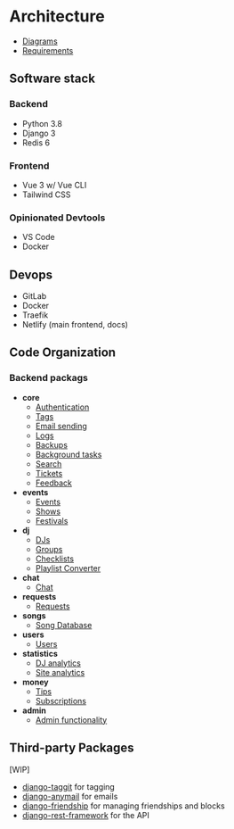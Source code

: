 # Architecture

- [Diagrams](./diagrams.md)
- [Requirements](./requirements/index.md)

## Software stack

### Backend

- Python 3.8
- Django 3
- Redis 6

### Frontend

- Vue 3 w/ Vue CLI
- Tailwind CSS

### Opinionated Devtools

- VS Code
- Docker

## Devops

- GitLab
- Docker
- Traefik
- Netlify (main frontend, docs)

## Code Organization

### Backend packags

- **core**
  - [Authentication](./requirements/authentication.md)
  - [Tags](./requirements/tags.md)
  - [Email sending](./requirements/email-sending.md)
  - [Logs](./requirements/logs.md)
  - [Backups](./requirements/backups.md)
  - [Background tasks](./requirements/background-tasks.md)
  - [Search](./requirements/search.md)
  - [Tickets](./requirements/tickets.md)
  - [Feedback](./requirements/feedback.md)
- **events**
  - [Events](./requirements/events.md)
  - [Shows](./requirements/shows.md)
  - [Festivals](./requirements/festivals.md)
- **dj**
  - [DJs](./requirements/djs.md)
  - [Groups](./requirements/groups.md)
  - [Checklists](./requirements/checklists.md)
  - [Playlist Converter](./requirements/playlist-converter.md)
- **chat**
  - [Chat](./requirements/chat.md)
- **requests**
  - [Requests](./requirements/requests.md)
- **songs**
  - [Song Database](./requirements/songs.md)
- **users**
  - [Users](./requirements/users.md)
- **statistics**
  - [DJ analytics](./requirements/dj-analytics.md)
  - [Site analytics](./requirements/site-analytics.md)
- **money**
  - [Tips](./requirements/tips.md)
  - [Subscriptions](./requirements/subscriptions.md)
- **admin**
  - [Admin functionality](./requirements/admin-functionality.md)

## Third-party Packages

[WIP]

- [django-taggit](https://github.com/jazzband/django-taggit) for tagging
- [django-anymail](https://github.com/anymail/django-anymail) for emails
- [django-friendship](https://github.com/revsys/django-friendship) for managing friendships and blocks
- [django-rest-framework](https://www.django-rest-framework.org/) for the API
